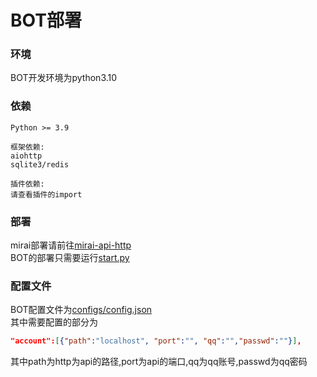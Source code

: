 # BOT部署
### 环境
 BOT开发环境为python3.10

### 依赖
 ```
 Python >= 3.9

 框架依赖:
 aiohttp
 sqlite3/redis

 插件依赖:
 请查看插件的import
 ```

### 部署
 mirai部署请前往[mirai-api-http](https://github.com/project-mirai/mirai-api-http)  
 BOT的部署只需要运行[start.py](/start.py)

### 配置文件
 BOT配置文件为[configs/config.json](/configs/config.json)  
 其中需要配置的部分为  
 ```json
 "account":[{"path":"localhost", "port":"", "qq":"","passwd":""}],
 ```
 其中path为http为api的路径,port为api的端口,qq为qq账号,passwd为qq密码
